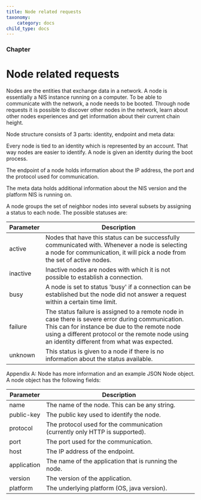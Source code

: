 ```yaml
---
title: Node related requests
taxonomy:
    category: docs
child_type: docs
---
```


 
### Chapter

# Node related requests 
Nodes are the entities that exchange data in a network. A node is essentially a NIS instance running on a computer. To be able to communicate with the network, a node needs to be booted. Through node requests it is possible to discover other nodes in the network, learn about other nodes experiences and get information about their current chain height.

 
Node structure consists of 3 parts: identity, endpoint and meta data:

 
Every node is tied to an identity which is represented by an account. That way nodes are easier to identify. A node is given an identity during the boot process.

 
The endpoint of a node holds information about the IP address, the port and the protocol used for communication.

 
The meta data holds additional information about the NIS version and the platform NIS is running on.

 
A node groups the set of neighbor nodes into several subsets by assigning a status to each node. The possible statuses are:

 

| Parameter | Description |
|------|------|
|  active   |  Nodes that have this status can be successfully communicated with. Whenever a node is selecting a node for communication, it will pick a node from the set of active nodes.   |
|  inactive   |  Inactive nodes are nodes with which it is not possible to establish a connection.   |
|  busy   |  A node is set to status 'busy' if a connection can be established but the node did not answer a request within a certain time limit.   |
|  failure   |  The status failure is assigned to a remote node in case there is severe error during communication. This can for instance be due to the remote node using a different protocol or the remote node using an identity different from what was expected.   |
|  unknown   |  This status is given to a node if there is no information about the status available.   |

 
 Appendix A: Node has more information and an example JSON Node object. A node object has the following fields: 

 

| Parameter | Description |
|------|------|
|  name   |  The name of the node. This can be any string.   |
|  public-key   |  The public key used to identify the node.   |
|  protocol   |  The protocol used for the communication (currently only HTTP is supported).   |
|  port   |  The port used for the communication.   |
|  host   |  The IP address of the endpoint.   |
|  application   |  The name of the application that is running the node.   |
|  version   |  The version of the application.   |
|  platform   |  The underlying platform (OS, java version).   |

 
